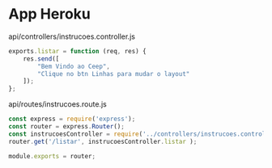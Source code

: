 # App Heroku

api/controllers/instrucoes.controller.js

```javascript
exports.listar = function (req, res) {
    res.send([
        "Bem Vindo ao Ceep",
        "Clique no btn Linhas para mudar o layout"
    ]);
};
```

api/routes/instrucoes.route.js

```javascript
const express = require('express');
const router = express.Router();
const instrucoesController = require('../controllers/instrucoes.controller');
router.get('/listar', instrucoesController.listar );

module.exports = router;
```

